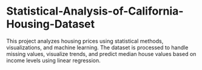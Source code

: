 # Statistical-Analysis-of-California-Housing-Dataset
This project analyzes housing prices using statistical methods, visualizations, and machine learning. The dataset is processed to handle missing values, visualize trends, and predict median house values based on income levels using linear regression.
